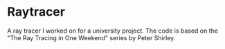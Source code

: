 # Raytracer
A ray tracer I worked on for a university project. The code is based on the "The Ray Tracing in One Weekend" series by Peter Shirley.
